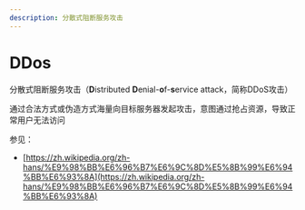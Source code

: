 ```yaml
---
description: 分散式阻断服务攻击
---
```


# DDos

分散式阻断服务攻击（**D**istributed **D**enial-**o**f-**s**ervice attack，简称DDoS攻击）



通过合法方式或伪造方式海量向目标服务器发起攻击，意图通过抢占资源，导致正常用户无法访问





参见：

* [https://zh.wikipedia.org/zh-hans/%E9%98%BB%E6%96%B7%E6%9C%8D%E5%8B%99%E6%94%BB%E6%93%8A](https://zh.wikipedia.org/zh-hans/%E9%98%BB%E6%96%B7%E6%9C%8D%E5%8B%99%E6%94%BB%E6%93%8A)

